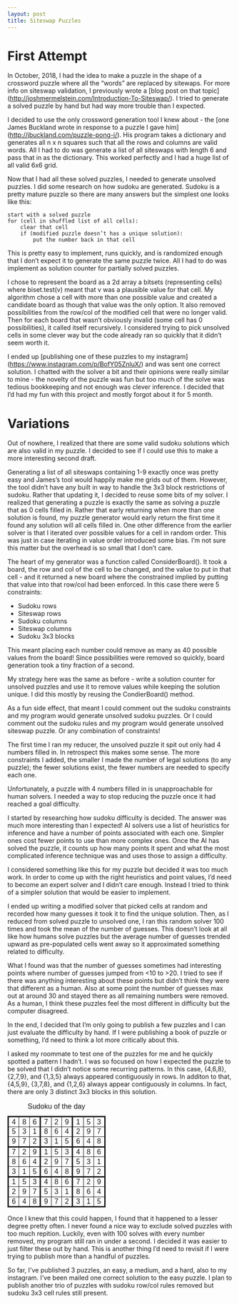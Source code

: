 ```yaml
---
layout: post
title: Siteswap Puzzles
---
```


# First Attempt

In October, 2018, I had the idea to make a puzzle in the shape of a crossword
puzzle where all the “words” are replaced by sitewaps. For more info on siteswap
validation, I previously wrote a [blog post on that topic]
(http://joshmermelstein.com/Introduction-To-Siteswap/). I tried to generate a
solved puzzle by hand but had way more trouble than I expected.

I decided to use the only crossword generation tool I knew about - the [one
James Buckland wrote in response to a puzzle I gave him]
(http://jbuckland.com/puzzle-pong-i/). His program takes a dictionary and
generates all n x n squares such that all the rows and columns are valid words.
All I had to do was generate a list of all siteswaps with length 6 and pass that
in as the dictionary. This worked perfectly and I had a huge list of all valid
6x6 grid.

Now that I had all these solved puzzles, I needed to generate unsolved puzzles.
I did some research on how sudoku are generated. Sudoku is a pretty mature
puzzle so there are many answers but the simplest one looks like this:

```
start with a solved puzzle
for (cell in shuffled list of all cells):
    clear that cell
    if (modified puzzle doesn’t has a unique solution):
        put the number back in that cell
```

This is pretty easy to implement, runs quickly, and is randomized enough that I
don’t expect it to generate the same puzzle twice. All I had to do was implement
as solution counter for partially solved puzzles.

I chose to represent the board as a 2d array a bitsets (representing cells)
where biset.test(v) meant that v was a plausible value for that cell. My
algorithm chose a cell with more than one possible value and created a candidate
board as though that value was the only option. It also removed possibilities
from the row/col of the modified cell that were no longer valid. Then for each
board that wasn’t obviously invalid (some cell has 0 possibilities), it called
itself recursively. I considered trying to pick unsolved cells in some clever
way but the code already ran so quickly that it didn’t seem worth it.

I ended up [publishing one of these puzzles to my instagram]
(https://www.instagram.com/p/BofY05ZnluX/) and was sent one correct solution. I
chatted with the solver a bit and their opinions were really similar to mine -
the novelty of the puzzle was fun but too much of the solve was tedious
bookkeeping and not enough was clever inference. I decided that I’d had my fun
with this project and mostly forgot about it for 5 month.

# Variations

Out of nowhere, I realized that there are some valid sudoku solutions which are
also valid in my puzzle. I decided to see if I could use this to make a more
interesting second draft.

Generating a list of all siteswaps containing 1-9 exactly once was pretty easy
and James’s tool would happily make me grids out of them. However, the tool
didn’t have any built in way to handle the 3x3 block restrictions of sudoku.
Rather that updating it, I decided to reuse some bits of my solver. I realized
that generating a puzzle is exactly the same as solving a puzzle that as 0 cells
filled in. Rather that early returning when more than one solution is found, my
puzzle generator would early return the first time it found any solution will
all cells filled in. One other difference from the earlier solver is that I
iterated over possible values for a cell in random order. This was just in case
iterating in value order introduced some bias. I’m not sure this matter but the
overhead is so small that I don’t care.

The heart of my generator was a function called ConsiderBoard(). It took a
board, the row and col of the cell to be changed, and the value to put in that
cell - and it returned a new board where the constrained implied by putting that
value into that row/col had been enforced. In this case there were 5
constraints:

- Sudoku rows
- Siteswap rows
- Sudoku columns
- Siteswap columns
- Sudoku 3x3 blocks

This meant placing each number could remove as many as 40 possible values from
the board! Since possibilities were removed so quickly, board generation took a
tiny fraction of a second.

My strategy here was the same as before - write a solution counter for unsolved
puzzles and use it to remove values while keeping the solution unique. I did
this mostly by reusing the CondierBoard() method. 

As a fun side effect, that meant I could comment out the sudoku constraints and
my program would generate unsolved sudoku puzzles. Or I could comment out the
sudoku rules and my program would generate unsolved siteswap puzzle. Or any
combination of constraints!

The first time I ran my reducer, the unsolved puzzle it spit out only had 4
numbers filled in. In retrospect this makes some sense. The more constraints I
added, the smaller I made the number of legal solutions (to any puzzle); the
fewer solutions exist, the fewer numbers are needed to specify each one.

Unfortunately, a puzzle with 4 numbers filled in is unapproachable for human
solvers. I needed a way to stop reducing the puzzle once it had reached a goal
difficulty.

I started by researching how sudoku difficulty is decided. The answer was much
more interesting than I expected! AI solvers use a list of heuristics for
inference and have a number of points associated with each one. Simpler ones
cost fewer points to use than more complex ones. Once the AI has solved the
puzzle, it counts up how many points it spent and what the most complicated
inference technique was and uses those to assign a difficulty.

I considered something like this for my puzzle but decided it was too much work.
In order to come up with the right heuristics and point values, I’d need to
become an expert solver and I didn’t care enough. Instead I tried to think of a
simpler solution that would be easier to implement.

I ended up writing a modified solver that picked cells at random and recorded
how many guesses it took it to find the unique solution. Then, as I reduced from
solved puzzle to unsolved one, I ran this random solver 100 times and took the
mean of the number of guesses. This doesn’t look at all like how humans solve
puzzles but the average number of guesses trended upward as pre-populated cells
went away so it approximated something related to difficulty.

What I found was that the number of guesses sometimes had interesting points
where number of guesses jumped from <10 to >20. I tried to see if there was
anything interesting about these points but didn’t think they were that
different as a human. Also at some point the number of guesses max out at around
30 and stayed there as all remaining numbers were removed. As a human, I think
these puzzles feel the most different in difficulty but the computer disagreed.

In the end, I decided that I’m only going to publish a few puzzles and I can
just evaluate the difficulty by hand. If I were publishing a book of puzzle or
something, I’d need to think a lot more critically about this.

I asked my roommate to test one of the puzzles for me and he quickly spotted a
pattern I hadn’t. I was so focused on how I expected the puzzle to be solved
that I didn’t notice some recurring patterns. In this case, {4,6,8}, {2,7,9},
and {1,3,5} always appeared contiguously in rows. In additon to that, {4,5,9},
{3,7,8}, and {1,2,6} always appear contiguously in columns. In fact, there are
only 3 distinct 3x3 blocks in this solution.


<style>
table { border-collapse: collapse; font-family: Calibri, sans-serif; }
colgroup, tbody { border: solid medium; }
td { border: solid thin; height: 1.4em; width: 1.4em; text-align: center; padding: 0; }
</style>
<table>
  <caption>Sudoku of the day</caption>
  <colgroup><col><col><col>
  <colgroup><col><col><col>
  <colgroup><col><col><col>
  <tbody>
   <tr> <td> 4 <td> 8 <td> 6 <td> 7 <td> 2 <td> 9 <td> 1 <td> 5 <td> 3
   <tr> <td> 5 <td> 3 <td> 1 <td> 8 <td> 6 <td> 4 <td> 2 <td> 9 <td> 7
   <tr> <td> 9 <td> 7 <td> 2 <td> 3 <td> 1 <td> 5 <td> 6 <td> 4 <td> 8
  <tbody>
   <tr> <td> 7 <td> 2 <td> 9 <td> 1 <td> 5 <td> 3 <td> 4 <td> 8 <td> 6
   <tr> <td> 8 <td> 6 <td> 4 <td> 2 <td> 9 <td> 7 <td> 5 <td> 3 <td> 1
   <tr> <td> 3 <td> 1 <td> 5 <td> 6 <td> 4 <td> 8 <td> 9 <td> 7 <td> 2
  <tbody>
   <tr> <td> 1 <td> 5 <td> 3 <td> 4 <td> 8 <td> 6 <td> 7 <td> 2 <td> 9
   <tr> <td> 2 <td> 9 <td> 7 <td> 5 <td> 3 <td> 1 <td> 8 <td> 6 <td> 4
   <tr> <td> 6 <td> 4 <td> 8 <td> 9 <td> 7 <td> 2 <td> 3 <td> 1 <td> 5 </td> </tr>
</table>


Once I knew that this could happen, I found that it happened to a lesser degree
pretty often.  I never found a nice way to exclude solved puzzles with too much
repition. Luckily, even with 100 solves with every number removed, my program
still ran in under a second. I decided it was easier to just filter these out by
hand.  This is another thing I’d need to revisit if I were trying to publish
more than a handful of puzzles.

So far, I've published 3 puzzles, an easy, a medium, and a hard, also to my
instagram. I’ve been mailed one correct solution to the easy puzzle.  I plan to
publish another trio of puzzles with sudoku row/col rules removed but sudoku 3x3
cell rules still present.
